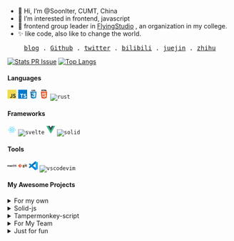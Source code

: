 - 👋 Hi, I’m @SoonIter, CUMT, China
- 🎨 I’m interested in frontend, javascript
- 🌱 frontend group leader in <a href="https://github.com/cumtflyingstudio">FlyingStudio</a> , an organization in my college.
- ✨ like code, also like to change the world.
<p align="center">
  <samp>
    <a href="https://soonIter.site">blog</a> .
    <a href="https://github.com/SoonIter">Github</a> .
    <a href="https://twitter.com/Soon_Iter">twitter</a> .
    <a href="https://space.bilibili.com/12711514/">bilibili</a> .
    <a href="https://juejin.cn/user/3809127289339464">juejin</a> .
    <a href="https://www.zhihu.com/people/mu-liao-ge-mu-2">zhihu</a>
  </samp>
</p>



[![Stats PR Issue](https://github-readme-stats-sooniter.vercel.app/api?username=sooniter&amp;show_icons=true)](https://github.com/sooniter)
[![Top Langs](https://github-readme-stats-sooniter.vercel.app/api/top-langs/?username=sooniter&langs_count=9&layout=compact)](https://github.com/sooniter)
<!-- [![willianrod's wakatime stats](https://github-readme-stats.vercel.app/api/wakatime?username=sooniter&layout=compact&langs_count=4)](https://github.com/sooniter/github-readme-stats) -->

#### Languages

<!-- languages:start -->
<!-- prettier-ignore-start -->
<!-- markdownlint-disable -->
<code><img height="20" src="https://raw.githubusercontent.com/github/explore/80688e429a7d4ef2fca1e82350fe8e3517d3494d/topics/javascript/javascript.png" alt="javascript" /></code>
<code><img height="20" src="https://raw.githubusercontent.com/github/explore/80688e429a7d4ef2fca1e82350fe8e3517d3494d/topics/typescript/typescript.png" alt="typescript" /></code>
<code><img height="20" src="https://raw.githubusercontent.com/github/explore/80688e429a7d4ef2fca1e82350fe8e3517d3494d/topics/css/css.png" alt="css" /></code>
<code><img height="20" src="https://raw.githubusercontent.com/github/explore/80688e429a7d4ef2fca1e82350fe8e3517d3494d/topics/html/html.png" alt="html" /></code>
<code><img height="20" src="https://avatars.githubusercontent.com/u/5430905?s=200&v=4" alt="rust" /></code>
<!-- markdownlint-restore -->
<!-- prettier-ignore-end -->
<!-- languages:end -->

#### Frameworks 

<!-- Frameworks:start -->
<!-- prettier-ignore-start -->
<!-- markdownlint-disable -->

<code><img height="20" src="https://raw.githubusercontent.com/github/explore/80688e429a7d4ef2fca1e82350fe8e3517d3494d/topics/react/react.png" alt="react" /></code>
<code><img height="20" src="https://avatars.githubusercontent.com/u/23617963?s=200&v=4" alt="svelte" /></code>
<code><img height="20" src="https://raw.githubusercontent.com/github/explore/80688e429a7d4ef2fca1e82350fe8e3517d3494d/topics/vue/vue.png" alt="vue" /></code>
<code><img height="20" src="https://avatars.githubusercontent.com/u/95326956?s=200&v=4" alt="solid" /></code>
<!-- markdownlint-restore -->
<!-- prettier-ignore-end -->
<!-- Frameworks:end -->

#### Tools
<!-- tools:start -->
<!-- prettier-ignore-start -->
<!-- markdownlint-disable -->

<code><img height="20" src="https://raw.githubusercontent.com/github/explore/80688e429a7d4ef2fca1e82350fe8e3517d3494d/topics/macos/macos.png" alt="macos" /></code>
<code><img height="20" src="https://raw.githubusercontent.com/github/explore/80688e429a7d4ef2fca1e82350fe8e3517d3494d/topics/git/git.png" alt="git" /></code>
<code><img height="20" src="https://raw.githubusercontent.com/github/explore/80688e429a7d4ef2fca1e82350fe8e3517d3494d/topics/visual-studio-code/visual-studio-code.png" alt="visual-studio-code" /></code>
<code><img height="20" src="https://raw.githubusercontent.com/VSCodeVim/Vim/master/images/icon.png" alt="vscodevim" /></code>
<!-- markdownlint-restore -->
<!-- prettier-ignore-end -->
<!-- tools:end -->


#### My Awesome Projects
<details>
<summary>For my own</summary>
<a href="https://github.com/SoonIter/pinia-dux">
  <img align="center" src="https://github-readme-stats-sooniter.vercel.app/api/pin/?username=sooniter&repo=pinia-dux" />
</a>
<a href="https://github.com/SoonIter/semi-design-solid">
  <img align="center" src="https://github-readme-stats-sooniter.vercel.app/api/pin/?username=sooniter&repo=semi-design-solid" />
</a>
<a href="https://github.com/SoonIter/soon-cli">
  <img align="center" src="https://github-readme-stats-sooniter.vercel.app/api/pin/?username=sooniter&repo=soon-cli" />
</a>
<a href="https://github.com/SoonIter/type-challenges-sooniter-answers">
  <img align="center" src="https://github-readme-stats-sooniter.vercel.app/api/pin/?username=sooniter&repo=type-challenges-sooniter-answers" />
</a>
<a href="https://github.com/SoonIter/rustlings-answers">
  <img align="center" src="https://github-readme-stats-sooniter.vercel.app/api/pin/?username=sooniter&repo=rustlings-answers" />
</a>
<a href="https://github.com/SoonIter/react-semi-playground-repl">
  <img align="center" src="https://github-readme-stats-sooniter.vercel.app/api/pin/?username=SoonIter&repo=react-semi-playground-repl" />
</a>
</details>

<details>
<summary>Solid-js</summary>
<a href="https://github.com/SoonIter/semi-design-solid">
  <img align="center" src="https://github-readme-stats-sooniter.vercel.app/api/pin/?username=sooniter&repo=semi-design-solid" />
</a>
<a href="https://github.com/SoonIter/solid-hookstore">
  <img align="center" src="https://github-readme-stats-sooniter.vercel.app/api/pin/?username=sooniter&repo=solid-hookstore" />
</a>
<a href="https://github.com/SoonIter/unplugin-svg2solid">
  <img align="center" src="https://github-readme-stats-sooniter.vercel.app/api/pin/?username=sooniter&repo=unplugin-svg2solid" />
</a>
</details>

<details>
<summary>Tampermonkey-script</summary>
<a href="https://github.com/cumtflyingstudio/tampermonkey-emoji-commit-github">
  <img align="center" src="https://github-readme-stats-sooniter.vercel.app/api/pin/?username=cumtflyingstudio&repo=tampermonkey-emoji-commit-github" />
</a>
<a href="https://github.com/SoonIter/tampermonkey-removePrefix-bilibili">
  <img align="center" src="https://github-readme-stats-sooniter.vercel.app/api/pin/?username=sooniter&repo=tampermonkey-removePrefix-bilibili" />
</a>
</details>


<details>
<summary>For My Team</summary>
<a href="https://github.com/cumtflyingstudio/tampermonkey-emoji-commit-github">
  <img align="center" src="https://github-readme-stats-sooniter.vercel.app/api/pin/?username=cumtflyingstudio&repo=tampermonkey-emoji-commit-github" />
</a>
<a href="https://github.com/cumtflyingstudio/slidev-theme-flyingstudio">
  <img align="center" src="https://github-readme-stats-sooniter.vercel.app/api/pin/?username=cumtflyingstudio&repo=slidev-theme-flyingstudio" />
</a>
<a href="https://github.com/cumtflyingstudio/github-learn-board">
  <img align="center" src="https://github-readme-stats-sooniter.vercel.app/api/pin/?username=cumtflyingstudio&repo=github-learn-board" />
</a>
<a href="https://github.com/cumtflyingstudio/usePagination">
  <img align="center" src="https://github-readme-stats-sooniter.vercel.app/api/pin/?username=cumtflyingstudio&repo=usePagination" />
</a>
<a href="https://github.com/SoonIter/flying-email-html-generate">
  <img align="center" src="https://github-readme-stats-sooniter.vercel.app/api/pin/?username=SoonIter&repo=flying-email-html-generate" />
</a>
  
</details>

<details>
<summary>Just for fun</summary>
<a href="https://github.com/SoonIter/cumt-ex">
  <img align="center" src="https://github-readme-stats-sooniter.vercel.app/api/pin/?username=sooniter&repo=cumt-ex" />
</a>
<a href="https://github.com/cumtflyingstudio/qiangcaima">
  <img align="center" src="https://github-readme-stats-sooniter.vercel.app/api/pin/?username=cumtflyingstudio&repo=qiangcaima" />
</a>
</details>

